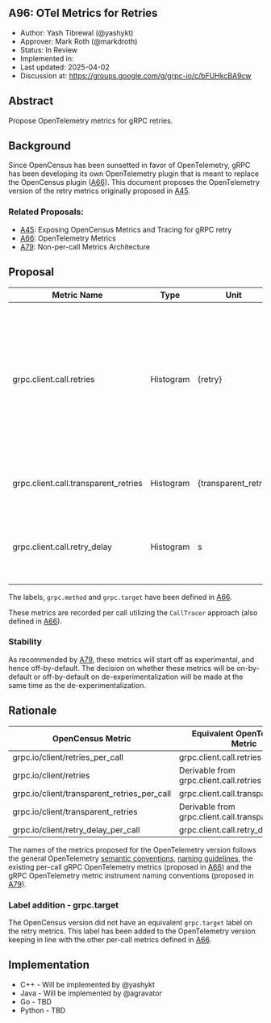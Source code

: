## A96: OTel Metrics for Retries

*   Author: Yash Tibrewal (@yashykt)
*   Approver: Mark Roth (@markdroth)
*   Status: In Review
*   Implemented in:
*   Last updated: 2025-04-02
*   Discussion at: https://groups.google.com/g/grpc-io/c/bFUHkcBA9cw

## Abstract

Propose OpenTelemetry metrics for gRPC retries.

## Background

Since OpenCensus has been sunsetted in favor of OpenTelemetry, gRPC has been
developing its own OpenTelemetry plugin that is meant to replace the OpenCensus
plugin ([A66]). This document proposes the OpenTelemetry version of the retry
metrics originally proposed in [A45].

### Related Proposals:

*   [A45]: Exposing OpenCensus Metrics and Tracing for gRPC retry
*   [A66]: OpenTelemetry Metrics
*   [A79]: Non-per-call Metrics Architecture

[A45]: A45-retry-stats.md
[A66]: A66-otel-stats.md
[A79]: A79-non-per-call-metrics-architecture.md

## Proposal

Metric Name                          | Type      | Unit                | Labels                                         | Description
------------------------------------ | --------- | ------------------- | ---------------------------------------------- | -----------
grpc.client.call.retries             | Histogram | {retry}             | grpc.method (required), grpc.target (required) | Number of retry or hedging attempts excluding transparent retries made during the client call. The original attempt is not counted as a retry/hedging attempt.
grpc.client.call.transparent_retries | Histogram | {transparent_retry} | grpc.method (required), grpc.target (required) | Number of transparent retries made during the client call.
grpc.client.call.retry_delay         | Histogram | s                   | grpc.method (required), grpc.target (required) | Total time of delay while there is no active attempt during the client call.

The labels, `grpc.method` and `grpc.target` have been defined in [A66].

These metrics are recorded per call utilizing the `CallTracer` approach (also
defined in [A66]).

### Stability

As recommended by [A79], these metrics will start off as experimental, and hence
off-by-default. The decision on whether these metrics will be on-by-default or
off-by-default on de-experimentalization will be made at the same time as the
de-experimentalization.

## Rationale

OpenCensus Metric                           | Equivalent OpenTelemetry Metric
------------------------------------------- | -------------------------------
grpc.io/client/retries_per_call             | grpc.client.call.retries
grpc.io/client/retries                      | Derivable from grpc.client.call.retries
grpc.io/client/transparent_retries_per_call | grpc.client.call.transparent_retries
grpc.io/client/transparent_retries          | Derivable from grpc.client.call.transparent_retries
grpc.io/client/retry_delay_per_call         | grpc.client.call.retry_delay

The names of the metrics proposed for the OpenTelemetry version follows the
general OpenTelemetry
[semantic conventions](https://opentelemetry.io/docs/specs/semconv/general/metrics/),
[naming guidelines](https://opentelemetry.io/docs/specs/semconv/general/naming/),
the existing per-call gRPC OpenTelemetry metrics (proposed in [A66]) and the
gRPC OpenTelemetry metric instrument naming conventions (proposed in [A79]).

### Label addition - grpc.target

The OpenCensus version did not have an equivalent `grpc.target` label on the
retry metrics. This label has been added to the OpenTelemetry version keeping in
line with the other per-call metrics defined in [A66].

## Implementation

*   C++ - Will be implemented by @yashykt
*   Java - Will be implemented by @agravator
*   Go - TBD
*   Python - TBD
